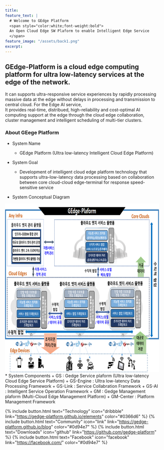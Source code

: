 ```yaml
---
title:  
feature_text: |  
  # Welcome to GEdge Platform  
  <span style="color:white;font-weight:bold">
  An Open Cloud Edge SW Plaform to enable Intelligent Edge Service
  </span> 
feature_image: "/assets/back1.png"
excerpt: 
---
```

## GEdge-Platform is a cloud edge computing platform for ultra low-latency services at the edge of the network.   
It can supports ultra-responsive service experiences by rapidly processing massive data at the edge without delays in processing and transmission to central cloud. For the Edge AI service,   
It provides real-time, distribued, high-reliability and cost-optimal AI computing support at the edge through the cloud edge collaboration, cluster management and intelligent scheduling of multi-tier clusters.   

### About GEege Platform
+	System Name 
    +	GEdge Platform (Ultra low-latency Intelligent Cloud Edge Platform) 
+	System Goal 
    +	Development of intelligent cloud edge platform technology that supports ultra-low-latency data processing based on collaboration between core cloud-cloud edge-terminal for response speed-sensitive service    

+	System Conceptual Diagram   
<img src="/assets/logos/diagram.png" width="800px" height="550px">   
*	System Components
    +	GS : Gedge Service plaform (Ultra low-latency Cloud Edge Service Platform)    
        +	GS-Engine : Ultra low-latency Data Processing Framework
        +	GS-Link : Service Collabration Framework
        +	GS-AI : Intelligent Service Operation Framework
    +	GM : Gedge Management plaform (Multi-Cloud Edge Management Platform)
        +	GM-Center : Platform Management Framework 

{% include button.html text="Technology" icon="dribbble" link="https://gedge-platform.github.io/elements" color="#0366d6" %} {% include button.html text="Community" icon="link" link="https://gedge-platform.github.io/blog" color="#0d94e7" %} {% include button.html text="Downloads" icon="github" link="https://github.com/gedge-platform" %} {% include button.html text="Facebook" icon="facebook" link="https://facebook.com/" color="#0d94e7" %}

